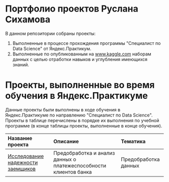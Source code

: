 # Портфолио проектов Руслана Сихамова

В данном репозитории собраны проекты:
1. Выполненные в процессе прохождения программы "Специалист по Data Science" от Яндекс.Практикум.
2. Выполненные по опубликованным на www.kaggle.com наборам данных с целью отработки навыков и углубления имеющихся знаний.

# Проекты, выполненные во время обучения в Яндекс.Практикуме
Данные проекты были выполнены в ходе обучения в Яндекс.Практикуме по направлению "Специалист по Data Science". Проекты в таблице перечислены в порядке их выполнения по учебной программе (в конце таблицы проекты, выполненные в конце обучения).  

| **Название проекта** | **Описание** | **Тематика** |
| :------------------- | :----------- | :----------- |
| [Исследование надежности заемщиков](https://github.com/Rus9519/Portfolio_Sikhamov/tree/main/Bank_Clients_Data_Preparation_and_Analysis) | Предобработка и анализ данных о платежеспособности клиентов банка | Предобработка данных |
